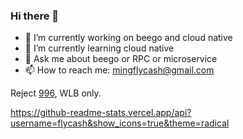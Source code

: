### Hi there 👋

- 🔭 I’m currently working on beego and cloud native
- 🌱 I’m currently learning cloud native
- 💬 Ask me about beego or RPC or microservice
- 📫 How to reach me: mingflycash@gmail.com

Reject [996](https://996.icu/#/en_US), WLB only.



<!--
**flycash/flycash** is a ✨ _special_ ✨ repository because its `README.md` (this file) appears on your GitHub profile.

Here are some ideas to get you started:
- 👯 I’m looking to collaborate on cloud native
- 🤔 I’m looking for help with cloud native

-->
https://github-readme-stats.vercel.app/api?username=flycash&show_icons=true&theme=radical
